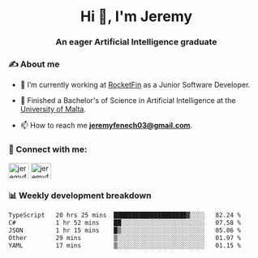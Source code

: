 <h1 align="center">Hi 👋, I'm Jeremy</h1>
<h3 align="center">An eager Artificial Intelligence graduate</h3>

<h3 align="left">✍ About me</h3>

- 🔭 I’m currently working at [RocketFin](https://rocketfin.co) as a Junior Software Developer.

- 🌱 Finished a Bachelor's of Science in Artificial Intelligence at the [University of Malta](https://www.linkedin.com/school/university-of-malta/).

- 📫 How to reach me **jeremyfenech03@gmail.com**.

<h3 align="left">🔗 Connect with me:</h3>
<p align="left">
<a href="https://linkedin.com/in/jeremyfenech" target="blank"><img align="center" src="https://raw.githubusercontent.com/rahuldkjain/github-profile-readme-generator/master/src/images/icons/Social/linked-in-alt.svg" alt="jeremyfenech" height="30" width="40" /></a>
<a href="https://www.leetcode.com/jeremyfen" target="blank"><img align="center" src="https://raw.githubusercontent.com/rahuldkjain/github-profile-readme-generator/master/src/images/icons/Social/leet-code.svg" alt="jeremyfen" height="30" width="40" /></a>
</p>


<h3 align="left">📊 Weekly development breakdown</h3>

<!--START_SECTION:waka-->

```txt
TypeScript   20 hrs 25 mins  ████████████████████▓░░░░   82.24 %
C#           1 hr 52 mins    ██░░░░░░░░░░░░░░░░░░░░░░░   07.58 %
JSON         1 hr 15 mins    █▒░░░░░░░░░░░░░░░░░░░░░░░   05.06 %
Other        29 mins         ▒░░░░░░░░░░░░░░░░░░░░░░░░   01.97 %
YAML         17 mins         ▒░░░░░░░░░░░░░░░░░░░░░░░░   01.15 %
```

<!--END_SECTION:waka-->

